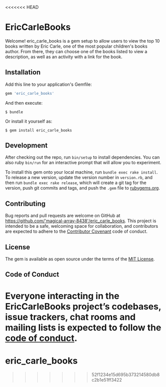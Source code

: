 <<<<<<< HEAD
# EricCarleBooks

Welcome! eric_carle_books is a gem setup to allow users to view the top 10 books written by Eric Carle, one of the most popular children's books author.  From there, they can choose one of the books listed to view a description, as well as an activity with a link for the book. 

## Installation

Add this line to your application's Gemfile:

```ruby
gem 'eric_carle_books'
```

And then execute:

    $ bundle

Or install it yourself as:

    $ gem install eric_carle_books


## Development

After checking out the repo, run `bin/setup` to install dependencies. You can also ruby `bin/run` for an interactive prompt that will allow you to experiment.

To install this gem onto your local machine, run `bundle exec rake install`. To release a new version, update the version number in `version.rb`, and then run `bundle exec rake release`, which will create a git tag for the version, push git commits and tags, and push the `.gem` file to [rubygems.org](https://rubygems.org).

## Contributing

Bug reports and pull requests are welcome on GitHub at https://github.com/'magical-array-8438'/eric_carle_books. This project is intended to be a safe, welcoming space for collaboration, and contributors are expected to adhere to the [Contributor Covenant](http://contributor-covenant.org) code of conduct.

## License

The gem is available as open source under the terms of the [MIT License](https://opensource.org/licenses/MIT).

## Code of Conduct

Everyone interacting in the EricCarleBooks project’s codebases, issue trackers, chat rooms and mailing lists is expected to follow the [code of conduct](https://github.com/'magical-array-8438'/eric_carle_books/blob/master/CODE_OF_CONDUCT.md).
=======
# eric_carle_books
>>>>>>> 52f1234e15d695b373214580db8c2b1e51ff3422
